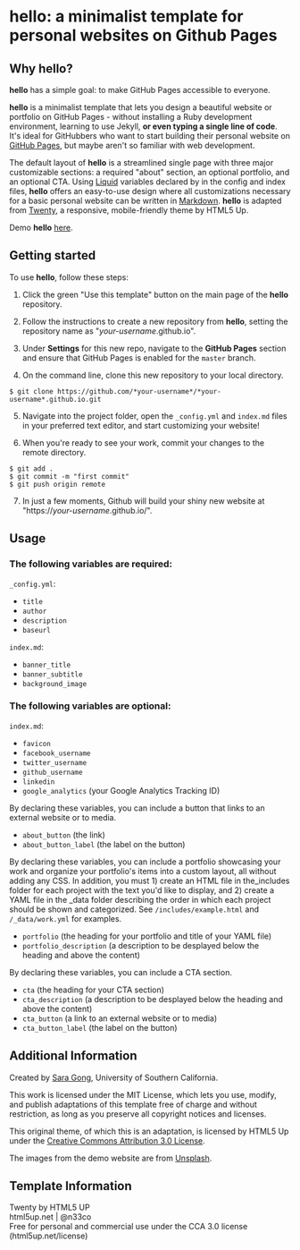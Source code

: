 # hello: a minimalist template for personal websites on Github Pages

## Why **hello**?  
  
**hello** has a simple goal: to make GitHub Pages accessible to everyone.  
  

**hello** is a minimalist template that lets you design a beautiful website or portfolio on GitHub Pages - without installing a Ruby
development environment, learning to use Jekyll, **or even typing a single line of code**. It's ideal for GitHubbers
who want to start building their personal website on [GitHub Pages](https://pages.github.com/), but maybe aren't so familiar with web development.
  

The default layout of **hello** is a streamlined single page with three major customizable sections: a required "about" section, an optional portfolio, and an optional CTA. Using [Liquid](https://shopify.github.io/liquid/) variables declared by in the config and index files, **hello** offers an easy-to-use design where all customizations necessary for a basic personal website can be written in [Markdown](https://www.markdownguide.org/basic-syntax/). **hello** is adapted from [Twenty](https://html5up.net/twenty), a responsive, mobile-friendly theme by HTML5 Up.  


Demo **hello** [here](https://saragong.github.io/hello/).

## Getting started
To use **hello**, follow these steps:

1. Click the green "Use this template" button on the main page of the **hello** repository.

2. Follow the instructions to create a new repository from **hello**, setting the repository name as "*your-username*.github.io".

3. Under **Settings** for this new repo, navigate to the **GitHub Pages** section and ensure that GitHub Pages is enabled for the `master` branch.

4. On the command line, clone this new repository to your local directory.

```
$ git clone https://github.com/*your-username*/*your-username*.github.io.git
```

5. Navigate into the project folder, open the `_config.yml` and `index.md` files in your preferred text editor, and start customizing your website!

6. When you're ready to see your work, commit your changes to the remote directory.
```
$ git add .
$ git commit -m "first commit"
$ git push origin remote
```

7. In just a few moments, Github will build your shiny new website at "https://*your-username*.github.io/".

## Usage

### The following variables are required:

`_config.yml`:
* `title`
* `author`
* `description`
* `baseurl`  

`index.md`:
* `banner_title`
* `banner_subtitle`
* `background_image`

### The following variables are optional:
`index.md`:
* `favicon`
* `facebook_username`
* `twitter_username`
* `github_username`
* `linkedin`
* `google_analytics` (your Google Analytics Tracking ID)

By declaring these variables, you can include a button that links to an external website or to media.
* `about_button` (the link)
* `about_button_label` (the label on the button)

By declaring these variables, you can include a portfolio showcasing your work and organize your portfolio's items into a custom layout, all without adding any CSS. In addition, you must 1) create an HTML file in the_includes folder for each project with the text you'd like to display, and 2) create a YAML file in the _data folder describing the order in which each project should be shown and categorized. See `/includes/example.html` and `/_data/work.yml` for examples.
* `portfolio` (the heading for your portfolio and title of your YAML file)
* `portfolio_description` (a description to be desplayed below the heading and above the content)

By declaring these variables, you can include a CTA section.
* `cta` (the heading for your CTA section)
* `cta_description` (a description to be desplayed below the heading and above the content)
* `cta_button` (a link to an external website or to media)
* `cta_button_label` (the label on the button)

## Additional Information
Created by [Sara Gong](https://saragong.github.io/), University of Southern California.  

This work is licensed under the MIT License, which lets you use, modify, and publish adaptations of this template free of charge and without restriction, as long as you preserve all copyright notices and licenses.  

This original theme, of which this is an adaptation, is licensed by HTML5 Up under the [Creative Commons Attribution 3.0 License](https://creativecommons.org/licenses/by/3.0/).  

The images from the demo website are from [Unsplash](https://unsplash.com/).

## Template Information
Twenty by HTML5 UP  
html5up.net | @n33co  
Free for personal and commercial use under the CCA 3.0 license (html5up.net/license)